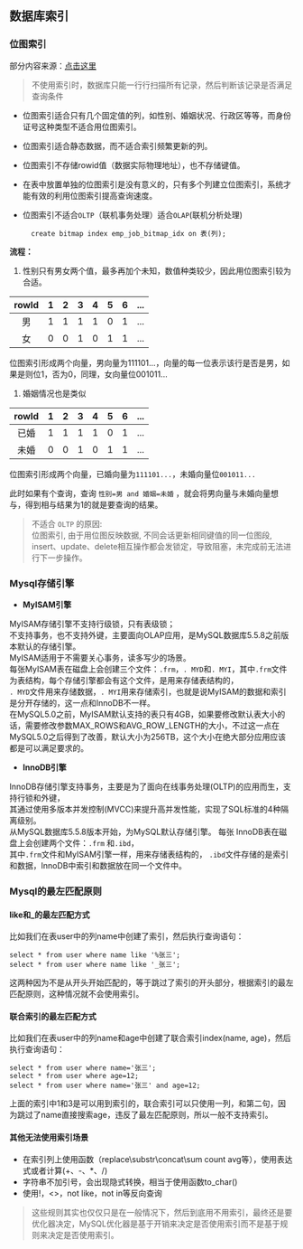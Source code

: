 ## 数据库索引

### 位图索引

部分内容来源：[点击这里](https://blog.csdn.net/hellojoy/article/details/81740997)

> 不使用索引时，数据库只能一行行扫描所有记录，然后判断该记录是否满足查询条件

* 位图索引适合只有几个固定值的列，如性别、婚姻状况、行政区等等，而身份证号这种类型不适合用位图索引。
* 位图索引适合静态数据，而不适合索引频繁更新的列。
* 位图索引不存储rowid值（数据实际物理地址），也不存储键值。
* 在表中放置单独的位图索引是没有意义的，只有多个列建立位图索引，系统才能有效的利用位图索引提高查询速度。
* 位图索引不适合`OLTP`（联机事务处理）适合`OLAP`(联机分析处理)

		create bitmap index emp_job_bitmap_idx on 表(列);	

**流程：**

1. 性别只有男女两个值，最多再加个未知，数值种类较少，因此用位图索引较为合适。

   
|  rowId    | 1        | 2        | 3        | 4        | 5        | 6        |...      |
| :------:  | :------: | :------: | :------: | :------: | :------: | :------: |:------: |
| 男        | 1        | 1        |1         |1         |0         |1         |...      |
| 女        | 0        | 0        |1         |0         |1         |1         |...      |

位图索引形成两个向量，男向量为111101...，向量的每一位表示该行是否是男，如果是则位1，否为0，同理，女向量位001011...

1. 婚姻情况也是类似

|  rowId      | 1         | 2         | 3         | 4        | 5        | 6         |...        |
|  :------:   | :------:  | :------:  | :------:  |:------:  |:------:  | :------:  | :------:  |
| 已婚        | 1         | 1         |1          |1          |0          |1          |...         |
| 未婚        | 0         | 0         |1          |0          |1          |1          |...         |

位图索引形成两个向量，已婚向量为`111101...`，未婚向量位`001011...`

此时如果有个查询，查询 `性别=男 and 婚姻=未婚` ，就会将男向量与未婚向量想与，得到相与结果为1的就是要查询的结果。

> 不适合 `OLTP` 的原因:   
> 位图索引, 由于用位图反映数据, 不同会话更新相同键值的同一位图段, insert、update、delete相互操作都会发锁定，导致阻塞，未完成前无法进行下一步操作。

### Mysql存储引擎

* **MyISAM引擎**

MyISAM存储引擎不支持行级锁，只有表级锁；  
不支持事务，也不支持外键，主要面向OLAP应用，是MySQL数据库5.5.8之前版本默认的存储引擎。  
MyISAM适用于不需要关心事务，读多写少的场景。  
每张MyISAM表在磁盘上会创建三个文件：`.frm`，`. MYD`和`. MYI`，其中`.frm`文件为表结构，每个存储引擎都会有这个文件，是用来存储表结构的，  
`. MYD`文件用来存储数据，`. MYI`用来存储索引，也就是说MyISAM的数据和索引是分开存储的，这一点和InnoDB不一样。  
在MySQL5.0之前，MyISAM默认支持的表只有4GB，如果要修改默认表大小的话，需要修改参数MAX_ROWS和AVG_ROW_LENGTH的大小，不过这一点在MySQL5.0之后得到了改善，默认大小为256TB，这个大小在绝大部分应用应该都是可以满足要求的。

* **InnoDB引擎**

InnoDB存储引擎支持事务，主要是为了面向在线事务处理(OLTP)的应用而生，支持行锁和外键，  
其通过使用多版本并发控制(MVCC)来提升高并发性能，实现了SQL标准的4种隔离级别。  
从MySQL数据库5.5.8版本开始，为MySQL默认存储引擎。
每张 InnoDB表在磁盘上会创建两个文件：`.frm` 和`.ibd`，  
其中`.frm`文件和MyISAM引擎一样，用来存储表结构的，
`.ibd`文件存储的是索引和数据，InnoDB中索引和数据放在同一个文件中。

### Mysql的最左匹配原则

#### like和_的最左匹配方式

比如我们在表user中的列name中创建了索引，然后执行查询语句：

``` 
select * from user where name like '%张三';
select * from user where name like '_张三';
```

这两种因为不是从开头开始匹配的，等于跳过了索引的开头部分，根据索引的最左匹配原则，这种情况就不会使用索引。

#### 联合索引的最左匹配方式

比如我们在表user中的列name和age中创建了联合索引index(name, age)，然后执行查询语句：

``` 
select * from user where name='张三';
select * from user where age=12;
select * from user where name='张三' and age=12;
```

上面的索引中1和3是可以用到索引的，联合索引可以只使用一列，和第二句，因为跳过了name直接搜索age，违反了最左匹配原则，所以一般不支持索引。

#### 其他无法使用索引场景

* 在索引列上使用函数（replace\substr\concat\sum count avg等），使用表达式或者计算(+、-、*、/)
* 字符串不加引号，会出现隐式转换，相当于使用函数to_char()
* 使用!，<>，not like，not in等反向查询

> 这些规则其实也仅仅只是在一般情况下，然后到底用不用索引，最终还是要优化器决定，MySQL优化器是基于开销来决定是否使用索引而不是基于规则来决定是否使用索引。
